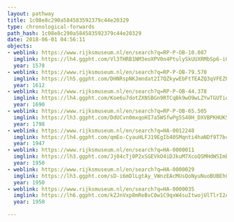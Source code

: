```yaml
---
layout: pathway
title: 1c08e8c290a584583592379c44e20329
type: chronological-forwards
path_hash: 1c08e8c290a584583592379c44e20329
date: 2018-06-01 04:56:11
objects:
- weblink: https://www.rijksmuseum.nl/en/search?q=RP-P-OB-10.087
  imglink: https://lh4.ggpht.com/Vl3THRB1NM3eoXPV0n4PtulySkUUXRMbSp6-iOdaOp4iVxu-O72ww_ubRXLgwCx5AfYzBrhpsROtKc7HG-xChTyysHY=s200
  year: 1578
- weblink: https://www.rijksmuseum.nl/en/search?q=RP-P-OB-79.570
  imglink: https://lh5.ggpht.com/DHNRspNKJmndat2I7QZkywEbFtTEAZQ3qVFEZPa0Zhs38JW-lCNXy_M4QsRRySFzxYoLQPkOYoXcmax43ndSn4vf8Q=s200
  year: 1612
- weblink: https://www.rijksmuseum.nl/en/search?q=RP-P-OB-44.378
  imglink: https://lh4.ggpht.com/Koe6u7dotZXNSBGn9RTCqBk9wO9wLZYwTGUTiqB-vyAi85ZdMt4_Oj9Tw6fox8nkj3K1AsSUoIitXZ4zSWcAxKU3gpGn=s200
  year: 1690
- weblink: https://www.rijksmuseum.nl/en/search?q=RP-P-OB-65.505
  imglink: https://lh3.ggpht.com/DdUCvn0mxqoHI7a5WSfwPg5S40H_DXVBPKHUKSxYtYb6v9CGZshw-hU9GP-kCx5p1frPHDq5iCavi5CMTjLHeeTHVsE=s200
  year: 1798
- weblink: https://www.rijksmuseum.nl/en/search?q=HA-0012248
  imglink: https://lh4.ggpht.com/qmEo-CyauHLFJ19EgIb40SMqnti4haNDf9T7bc0xxldVS1kGNM5bELt7huhrd18PXxJrTZovev2zP-_GNeoonqkdlA=s200
  year: 1947
- weblink: https://www.rijksmuseum.nl/en/search?q=HA-0000011
  imglink: https://lh3.ggpht.com/Jj04cTj0P2xSGEVkO4iDJkuM7XcoQSMHdWSImbE3KH6DoVDF3gsyszmuOMfn63avouFbhDIyO3UCdrwBbkxhyAYqLg=s200
  year: 1950
- weblink: https://www.rijksmuseum.nl/en/search?q=HA-0000029
  imglink: https://lh3.ggpht.com/sD-i6mDlLgtAy_VWnzEAcMUsQoNyuNuoBUBEhCQVV1H1GHSNzUXDz2izn4zOdY3Yop14_5M-RZYahwAVHkIInuO_nA=s200
  year: 1950
- weblink: https://www.rijksmuseum.nl/en/search?q=HA-0000035
  imglink: https://lh6.ggpht.com/kZJnVxp8mReBvC0w1C9qxW4suItwojUlTlrI2A1_a33fMTr4iOh0_Z5Ta1N1dWOwDlbHCaAMU98A2cVQjT9rhkcmXF9B=s200
  year: 1950

---
```

